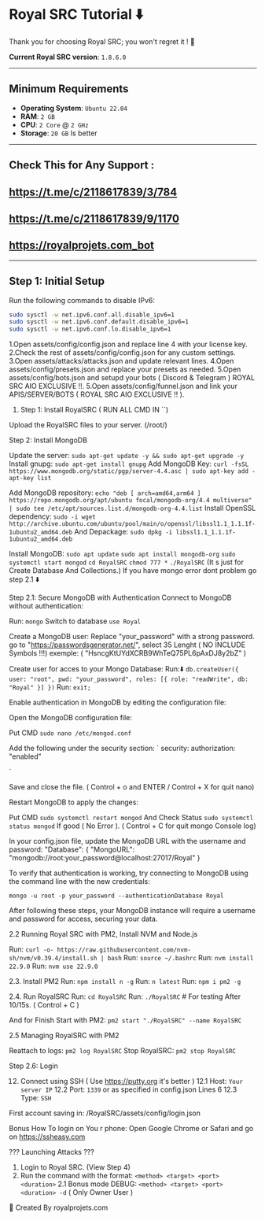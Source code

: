 # Royal SRC Tutorial ⬇️

Thank you for choosing Royal SRC; you won't regret it ! 👑

**Current Royal SRC version**: `1.8.6.0`

---

## Minimum Requirements

- **Operating System**: `Ubuntu 22.04`
- **RAM**: `2 GB`
- **CPU**: `2 Core` @ `2 GHz`
- **Storage**: `20 GB` Is better

---
## Check This for Any Support :
## https://t.me/c/2118617839/3/784
## https://t.me/c/2118617839/9/1170 
## https://royalprojets.com_bot 
---

## Step 1: Initial Setup

Run the following commands to disable IPv6:

```bash
sudo sysctl -w net.ipv6.conf.all.disable_ipv6=1
sudo sysctl -w net.ipv6.conf.default.disable_ipv6=1
sudo sysctl -w net.ipv6.conf.lo.disable_ipv6=1
```

1.Open assets/config/config.json and replace line 4 with your license key.
2.Check the rest of assets/config/config.json for any custom settings.
3.Open assets/attacks/attacks.json and update relevant lines.
4.Open assets/config/presets.json and replace your presets as needed.
5.Open assets/config/bots.json and setupd your bots ( Discord & Telegram ) ROYAL SRC AIO EXCLUSIVE !!.
5.Open assets/config/funnel.json and link your APIS/SERVER/BOTS ( ROYAL SRC AIO EXCLUSIVE !! ).

1. Step 1: Install RoyalSRC ( RUN ALL CMD IN ``)

Upload the RoyalSRC files to your server. (/root/)

Step 2: Install MongoDB

Update the server: `sudo apt-get update -y && sudo apt-get upgrade -y`
Install gnupg: `sudo apt-get install gnupg`
Add MongoDB Key: `curl -fsSL https://www.mongodb.org/static/pgp/server-4.4.asc | sudo apt-key add -
apt-key list`

Add MongoDB repository: `echo "deb [ arch=amd64,arm64 ] https://repo.mongodb.org/apt/ubuntu focal/mongodb-org/4.4 multiverse" | sudo tee /etc/apt/sources.list.d/mongodb-org-4.4.list`
Install OpenSSL dependency: `sudo -i wget http://archive.ubuntu.com/ubuntu/pool/main/o/openssl/libssl1.1_1.1.1f-1ubuntu2_amd64.deb`
And Depackage: `sudo dpkg -i libssl1.1_1.1.1f-1ubuntu2_amd64.deb`

Install MongoDB: 
`sudo apt update`
`sudo apt install mongodb-org`
`sudo systemctl start mongod`
`cd RoyalSRC`
`chmod 777 *`
`./RoyalSRC` (It s just for Create Database And Collections.)
If you have mongo error dont problem go step 2.1 ⬇️

Step 2.1: Secure MongoDB with Authentication
Connect to MongoDB without authentication:

Run: `mongo`
Switch to database `use Royal`

Create a MongoDB user: Replace "your_password" with a strong password.
go to "https://passwordsgenerator.net/", select 35 Lenght ( NO INCLUDE Symbols !!!) exemple: ( "HsncgKtUYdXCRB9WhTeQ75PL6pAxDJ8y2bZ" )

Create user for acces to your Mongo Database:
Run:⬇️
`db.createUser({
  user: "root",
  pwd: "your_password",
  roles: [{ role: "readWrite", db: "Royal" }]
})`
Run: `exit;`

Enable authentication in MongoDB by editing the configuration file:

Open the MongoDB configuration file:

Put CMD `sudo nano /etc/mongod.conf`

Add the following under the security section:
`
security:
  authorization: "enabled"

`  

Save and close the file. ( Control + o and ENTER / Control + X for quit nano)

Restart MongoDB to apply the changes:

Put CMD `sudo systemctl restart mongod`
And Check Status `sudo systemctl status mongod`
If good ( No Error ). ( Control + C for quit mongo Console log)

In your config.json file, update the MongoDB URL with the username and password:
"Database": {
  "MongoURL": "mongodb://root:your_password@localhost:27017/Royal"
}

To verify that authentication is working, try connecting to MongoDB using the command line with the new credentials:

`mongo -u root -p your_password --authenticationDatabase Royal`


After following these steps, your MongoDB instance will require a username and password for access, securing your data.

2.2 Running Royal SRC with PM2, Install NVM and Node.js

Run: `curl -o- https://raw.githubusercontent.com/nvm-sh/nvm/v0.39.4/install.sh | bash`
Run: `source ~/.bashrc`
Run: `nvm install 22.9.0`
Run: `nvm use 22.9.0`

2.3. Install PM2
Run: `npm install n -g`
Run: `n latest`
Run: `npm i pm2 -g`

2.4. Run RoyalSRC 
Run: `cd RoyalSRC`
Run: `./RoyalSRC`  # For testing
After 10/15s. ( Control + C )

And for Finish Start with PM2: `pm2 start "./RoyalSRC" --name RoyalSRC`

2.5 Managing RoyalSRC with PM2

Reattach to logs: `pm2 log RoyalSRC`
Stop RoyalSRC: `pm2 stop RoyalSRC`


Step 2.6: Login

12. Connect using SSH ( Use https://putty.org it's better )
12.1 Host: `Your server IP`
12.2 Port: `1339` or as specified in config.json Lines 6
12.3 Type: `SSH`

First account saving in: /RoyalSRC/assets/config/login.json

Bonus  How To login on You r phone: Open Google Chrome or Safari and go on  https://ssheasy.com

??? Launching Attacks ???

1. Login to Royal SRC. (View Step 4)
2. Run the command with the format: `<method> <target> <port> <duration>`
2.1 Bonus mode  DEBUG: `<method> <target> <port> <duration> -d` ( Only Owner User )


👑 Created By royalprojets.com
